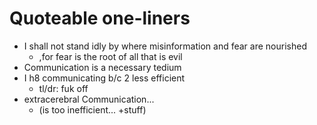 # Quoteable one-liners
- I shall not stand idly by where misinformation and fear are nourished
    - ,for fear is the root of all that is evil
- Communication is a necessary tedium
- I h8 communicating b/c 2 less efficient
    - tl/dr: fuk off
- extracerebral Communication...
    - (is too inefficient... +stuff)
